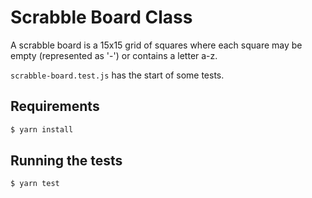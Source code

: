 # Scrabble Board Class

A scrabble board is a 15x15 grid of squares where each square
may be empty (represented as '-') or contains a letter a-z.

`scrabble-board.test.js` has the start of some tests.

## Requirements

```bash
$ yarn install
```

## Running the tests

```bash
$ yarn test
```
